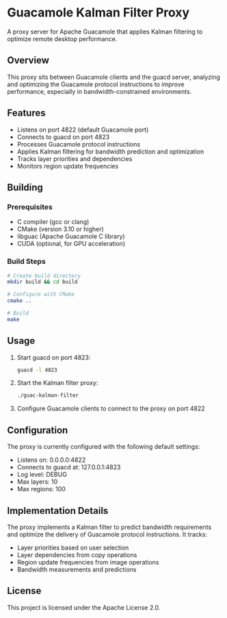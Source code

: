 # Guacamole Kalman Filter Proxy

A proxy server for Apache Guacamole that applies Kalman filtering to optimize remote desktop performance.

## Overview

This proxy sits between Guacamole clients and the guacd server, analyzing and optimizing the Guacamole protocol instructions to improve performance, especially in bandwidth-constrained environments.

## Features

- Listens on port 4822 (default Guacamole port)
- Connects to guacd on port 4823
- Processes Guacamole protocol instructions
- Applies Kalman filtering for bandwidth prediction and optimization
- Tracks layer priorities and dependencies
- Monitors region update frequencies

## Building

### Prerequisites

- C compiler (gcc or clang)
- CMake (version 3.10 or higher)
- libguac (Apache Guacamole C library)
- CUDA (optional, for GPU acceleration)

### Build Steps

```bash
# Create build directory
mkdir build && cd build

# Configure with CMake
cmake ..

# Build
make
```

## Usage

1. Start guacd on port 4823:
   ```bash
   guacd -l 4823
   ```

2. Start the Kalman filter proxy:
   ```bash
   ./guac-kalman-filter
   ```

3. Configure Guacamole clients to connect to the proxy on port 4822

## Configuration

The proxy is currently configured with the following default settings:

- Listens on: 0.0.0.0:4822
- Connects to guacd at: 127.0.0.1:4823
- Log level: DEBUG
- Max layers: 10
- Max regions: 100

## Implementation Details

The proxy implements a Kalman filter to predict bandwidth requirements and optimize the delivery of Guacamole protocol instructions. It tracks:

- Layer priorities based on user selection
- Layer dependencies from copy operations
- Region update frequencies from image operations
- Bandwidth measurements and predictions

## License

This project is licensed under the Apache License 2.0.